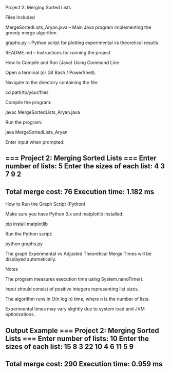 Project 2: Merging Sorted Lists

Files Included

MergeSortedLists_Aryan.java – Main Java program implementing the greedy merge algorithm

graphs.py – Python script for plotting experimental vs theoretical results

README.md – Instructions for running the project

How to Compile and Run (Java)
Using Command Line

Open a terminal (or Git Bash / PowerShell).

Navigate to the directory containing the file:

cd path/to/your/files


Compile the program:

javac MergeSortedLists_Aryan.java


Run the program:

java MergeSortedLists_Aryan


Enter input when prompted:

=== Project 2: Merging Sorted Lists ===
Enter number of lists: 5
Enter the sizes of each list: 4 3 7 9 2
--------------------------------------
Total merge cost: 76
Execution time: 1.182 ms
--------------------------------------

How to Run the Graph Script (Python)

Make sure you have Python 3.x and matplotlib installed:

pip install matplotlib


Run the Python script:

python graphs.py


The graph Experimental vs Adjusted Theoretical Merge Times will be displayed automatically.

Notes

The program measures execution time using System.nanoTime().

Input should consist of positive integers representing list sizes.

The algorithm runs in O(n log n) time, where n is the number of lists.

Experimental times may vary slightly due to system load and JVM optimizations.

Output Example
=== Project 2: Merging Sorted Lists ===
Enter number of lists: 10
Enter the sizes of each list: 15 8 3 22 10 4 6 11 5 9
--------------------------------------
Total merge cost: 290
Execution time: 0.959 ms
--------------------------------------
